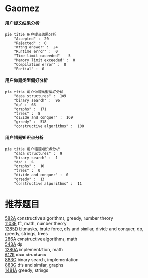 # Gaomez

<!-- tabs:start -->



#### **用户提交结果分析**

```mermaid
pie title 用户提交结果分析
    "Accepted" :  20
    "Rejected" :  0
    "Wrong answer" :  24
    "Runtime error" :  0
    "Time limit exceeded" :  5
    "Memory limit exceeded" :  0
    "Compilation error" :  0
    "Partial" :  0
```

#### **用户做题类型偏好分析**

```mermaid
pie title 用户做题类型偏好分析
    "data structures" :  109
    "binary search" :  96
    "dp" :  63
    "graphs" :  171
    "trees" :  8
    "divide and conquer" :  169
    "greedy" :  518
    "constructive algorithms" :  100
```
#### **用户错题知识点分析**

```mermaid
pie title 用户错题知识点分析
    "data structures" :  9
    "binary search" :  1
    "dp" :  6
    "graphs" :  10
    "trees" :  0
    "divide and conquer" :  0
    "greedy" :  13
    "constructive algorithms" :  11
```



<!-- tabs:end -->
# 推荐题目
[582A](https://codeforces.com/contest/582/problem/A)		constructive algorithms,
                        greedy,
                        number theory		  
[1103E](https://codeforces.com/contest/1103/problem/E)		fft,
                        math,
                        number theory		  
[1285D](https://codeforces.com/contest/1285/problem/D)		bitmasks,
                        brute force,
                        dfs and similar,
                        divide and conquer,
                        dp,
                        greedy,
                        strings,
                        trees		  
[286A](https://codeforces.com/contest/286/problem/A)		constructive algorithms,
                        math		  
[543A](https://codeforces.com/contest/543/problem/A)		dp		  
[1280A](https://codeforces.com/contest/1280/problem/A)		implementation,
                        math		  
[617E](https://codeforces.com/contest/617/problem/E)		data structures		  
[883C](https://codeforces.com/contest/883/problem/C)		binary search,
                        implementation		  
[883G](https://codeforces.com/contest/883/problem/G)		dfs and similar,
                        graphs		  
[1481A](https://codeforces.com/contest/1481/problem/A)		greedy,
                        strings		  
